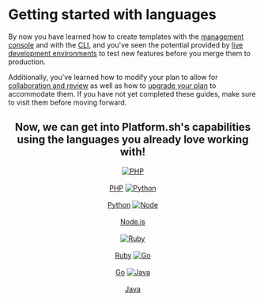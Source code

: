 
# Getting started with languages

By now you have learned how to create templates with the [management console](/gettingstarted/first-project.md) and with the [CLI](/gettingstarted/next-steps/cli/start.md), and you've seen the potential provided by [live development environments](/gettingstarted/next-steps/dev-envs/start.md) to test new features before you merge them to production. 

Additionally, you've learned how to modify your plan to allow for [collaboration and review](/gettingstarted/next-steps/access/start.md) as well as how to [upgrade your plan](/gettingstarted/next-steps/modify-plan/start.md) to accommodate them. If you have not yet completed these guides, make sure to visit them before moving forward.

<html>
<head>
<link rel="stylesheet" href="/styles/styles.css">
</head>
<body>

<h2><center>Now, we can get into Platform.sh's capabilities using the languages you already love working with!</center></h2>

<center>
<a href="/gettingstarted/languages/php.html" class="buttongen lang"><img src="/images/technologies/php.svg" alt="PHP"></br></br>PHP</a>
<a href="/gettingstarted/languages/python.html" class="buttongen lang"><img src="/images/technologies/python.svg" alt="Python"></br></br>Python</a>
<a href="/gettingstarted/languages/nodejs.html" class="buttongen lang"><img src="/images/technologies/node.svg" alt="Node"></br></br>Node.js</a>
</br></br>
<a href="/gettingstarted/languages/ruby.html" class="buttongen lang"><img src="/images/technologies/ruby.svg" alt="Ruby"></br></br>Ruby</a>
<a href="/gettingstarted/languages/golang.html" class="buttongen lang"><img src="/images/technologies/go.svg" alt="Go"></br></br>Go</a>
<a href="/gettingstarted/languages/java.html" class="buttongen lang"><img src="/images/technologies/java.svg" alt="Java"></br></br>Java</a>
</center>
</br></br>

</body>
</html>
